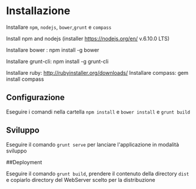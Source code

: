 # Installazione


Installare `npm`, `nodejs`, `bower`,`grunt` e `compass`

Install npm and nodejs (installer https://nodejs.org/en/ v.6.10.0 LTS)

Installare bower : npm install -g bower

Installare grunt-cli: npm install -g grunt-cli

Installare ruby: http://rubyinstaller.org/downloads/
Installare compass: gem install compass

## Configurazione

Eseguire i comandi nella cartella `npm install` e `bower install` e  `grunt build`

## Sviluppo

Eseguire il comando  `grunt serve` per lanciare l'applicazione in modalità sviluppo

##Deployment

Eseguire il comando  `grunt build`, prendere il contenuto della directory  `dist`
e copiarlo directory del WebServer scelto per la distribuzione

